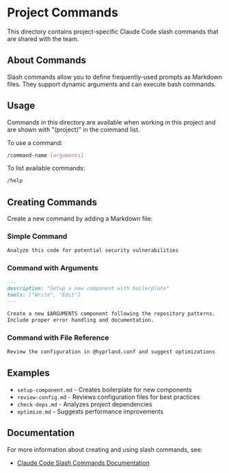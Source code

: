 # Project Commands

This directory contains project-specific Claude Code slash commands that are shared with the team.

## About Commands

Slash commands allow you to define frequently-used prompts as Markdown files. They support dynamic arguments and can execute bash commands.

## Usage

Commands in this directory are available when working in this project and are shown with "(project)" in the command list.

To use a command:
```bash
/command-name [arguments]
```

To list available commands:
```bash
/help
```

## Creating Commands

Create a new command by adding a Markdown file:

### Simple Command
```markdown
Analyze this code for potential security vulnerabilities
```

### Command with Arguments
```markdown
---
description: "Setup a new component with boilerplate"
tools: ["Write", "Edit"]
---

Create a new $ARGUMENTS component following the repository patterns.
Include proper error handling and documentation.
```

### Command with File Reference
```markdown
Review the configuration in @hyprland.conf and suggest optimizations
```

## Examples

- `setup-component.md` - Creates boilerplate for new components
- `review-config.md` - Reviews configuration files for best practices
- `check-deps.md` - Analyzes project dependencies
- `optimize.md` - Suggests performance improvements

## Documentation

For more information about creating and using slash commands, see:
- [Claude Code Slash Commands Documentation](https://docs.anthropic.com/en/docs/claude-code/slash-commands)
